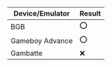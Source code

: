 | Device/Emulator | Result |
| --------------- | ------ |
| BGB             | :o:    |
| Gameboy Advance | :o:    |
| Gambatte        | :x:    |
